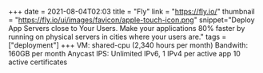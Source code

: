 +++
date = 2021-08-04T02:03
title = "Fly"
link = "https://fly.io/"
thumbnail = "https://fly.io/ui/images/favicon/apple-touch-icon.png"
snippet="Deploy App Servers close to Your Users. Make your applications 80% faster by running on physical servers in cities where your users are."
tags = ["deployment"]
+++
VM: shared-cpu (2,340 hours per month)
Bandwith: 160GB per month
Anycast IPS: Unlimited IPv6, 1 IPv4 per active app
10 active certificates
